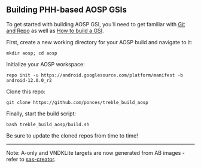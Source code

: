 
## Building PHH-based AOSP GSIs ##

To get started with building AOSP GSI, you'll need to get familiar with [Git and Repo](https://source.android.com/source/using-repo.html) as well as [How to build a GSI](https://github.com/phhusson/treble_experimentations/wiki/How-to-build-a-GSI%3F).

First, create a new working directory for your AOSP build and navigate to it:

    mkdir aosp; cd aosp

Initialize your AOSP workspace:

    repo init -u https://android.googlesource.com/platform/manifest -b android-12.0.0_r2

Clone this repo:

    git clone https://github.com/ponces/treble_build_aosp

Finally, start the build script:

    bash treble_build_aosp/build.sh

Be sure to update the cloned repos from time to time!

---

Note: A-only and VNDKLite targets are now generated from AB images - refer to [sas-creator](https://github.com/phhusson/sas-creator).
